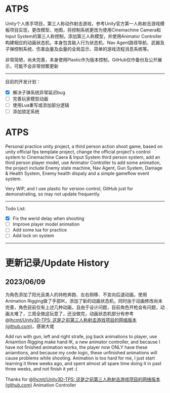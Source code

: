 # ATPS

Unity个人练手项目，第三人称动作射击游戏，参考Unity官方第一人称射击游戏模板项目实现，更改模型、地图，将控制系统更改为使用Cinemachine Camera和Input System的第三人称控制，添加第三人称模型，并使用Animator Controller构建相应的动画状态机，本身包含敌人行为状态机、Nav Agent路径导航、武器及子弹控制系统、伤害血量及血量的全局显示、简单的游戏流程消息系统等。

非常简陋，尚未完善，本身使用Plastic作为版本控制，GitHub仅作备份及公开展示，可能不会非常频繁更新

------

目前的开发计划：

- [x] 解决子弹系统异常延迟bug
- [ ] 完善玩家模型动画
- [ ] 使用Lua重写或添加部分逻辑
- [ ] 添加锁定系统

# ATPS

Personal practice unity project, a third person action shoot game, based on unity official fps template project, change the official project's control system to Cinemachine Caera & Input System third person system, add an third person player model, use Animator Controller to add some animation, the project include Enemy state machine, Nav Agent, Gun System, Damage & Health System, Enemy health dispaly and a simple gameflow event system.

Very WIP, and I use plastic for version control, GitHub just for demonstrating, so may not update frequently.

------

Todo List:

- [x] Fix the werid delay when shooting
- [ ] Improve player model animation
- [ ] Add some lua for practice
- [ ] Add lock on system

---

# 更新记录/Update History

## 2023/06/09

为角色添加了阳光且类人的持枪奔跑、左右侧移、不变向后退动画，使用Animation Rigging做了手部IK，添加了新的动画状态机，同时由于动画修改尚未完善，角色目前仅有上述几种动画，且由于设计问题，目前角色开枪会有问题，动画太难了，三周全做这玩意了，还没做完，动画状态机部分有参考@[lhcmt/Unity3D-TPS: 这是之前第三人称射击游戏项目的网络版本 (github.com)](https://github.com/lhcmt/Unity3D-TPS)，感谢大佬



Add run with gun, left and right strafe, jog back animations to player, use Aniamtion Rigging make hand IK, a new animator controller, and because I have not finished animation works, the player now ONLY have these aniamtions, and because my code logic, these unfinished animations will cause problems while shooting. Animation is too hard for me, I just start learning it three weeks ago, and spent almost all spare time doing it in past three weeks, and not finish it yet :(

Thanks for @[lhcmt/Unity3D-TPS: 这是之前第三人称射击游戏项目的网络版本 (github.com)](https://github.com/lhcmt/Unity3D-TPS) Animation Controller




